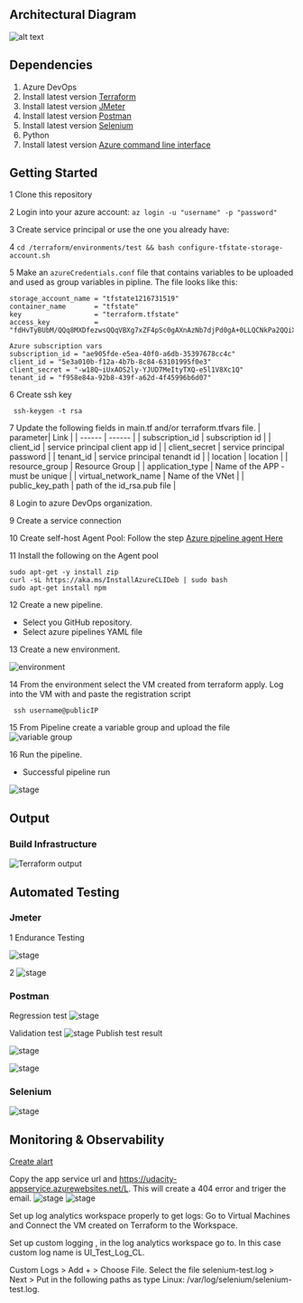 ## Architectural Diagram
![alt text](diagram.png)
## Dependencies
1. Azure DevOps
2. Install latest version [Terraform](https://www.terraform.io/downloads.html)
3. Install  latest version [JMeter](https://jmeter.apache.org/download_jmeter.cgi)
4. Install latest version [Postman](https://www.postman.com/downloads/)
5. Install latest version [Selenium](https://sites.google.com/a/chromium.org/chromedriver/getting-started)
6. Python
7. Install  latest version  [Azure command line interface](https://docs.microsoft.com/en-us/cli/azure/install-azure-cli?view=azure-cli-latest)

## Getting Started
1 Clone this repository

2 Login into your azure account: `az login -u "username" -p "password"`

3 Create service principal or use the one you already have:

4 `cd /terraform/environments/test && bash configure-tfstate-storage-account.sh`

5 Make an `azureCredentials.conf` file that contains variables to be uploaded and used as group variables in pipline.
 The file looks like this:
  ```
  storage_account_name = "tfstate1216731519"
  container_name       = "tfstate"
  key                  = "terraform.tfstate"
  access_key           = "fdHvTyBUbM/QQq8MXDfezwsQQqVBXg7xZF4pSc0gAXnAzNb7djPd0gA+0LLQCNkPa2QQiXBlnkzB+ASt9z9jnQ=="

Azure subscription vars
subscription_id = "ae905fde-e5ea-40f0-a6db-35397678cc4c"
client_id = "5e3a010b-f12a-4b7b-8c84-63101995f0e3"
client_secret = "-w18Q~iUxAOS2ly-YJUD7MeItyTXQ-e5l1V8Xc1Q"
tenant_id = "f958e84a-92b8-439f-a62d-4f45996b6d07"
```
6 Create ssh key 
```
 ssh-keygen -t rsa 
```
7 Update the following fields in main.tf and/or terraform.tfvars file.
| parameter| Link |
| ------ | ------ |
| subscription_id | subscription id |
| client_id | service principal client app id |
| client_secret | service principal password |
| tenant_id | service principal tenandt id |
| location | location |
| resource_group | Resource Group |
| application_type | Name of the APP - must be unique |
| virtual_network_name | Name of the VNet |
| public_key_path | path of the id_rsa.pub file |

8 Login to azure DevOps organization.

9 Create a service connection

10 Create self-host Agent Pool: Follow the step [Azure pipeline agent Here](https://github.com/dawitanelay/Azure-Devops-Building-CI-CD-Pipeline/blob/aa7ac4b8b6053b2aa1bf9788b6945877473d85b7/Azure%20Pipeline%20Agent.pdf)

11 Install the following on the Agent pool 
```
sudo apt-get -y install zip 
curl -sL https://aka.ms/InstallAzureCLIDeb | sudo bash 
sudo apt-get install npm 
```
12 Create a new pipeline.
  - Select you GitHub repository.
  - Select azure pipelines YAML file
  
13 Create a new environment.

![environment](Screenshot/envorment.png)

14 From the environment select the VM created from terraform apply. Log into the VM with and paste the registration script
```
 ssh username@publicIP 
 ```
15 From Pipeline create a variable group and upload the file 
![ variable group ](Screenshot/conf.png)

16 Run the pipeline.
 - Successful pipeline run
 
 ![ stage ](Screenshot/stage.png)
## Output
### Build Infrastructure
![Terraform output](https://github.com/dawitanelay/Ensuring-Quality-Releases/blob/7b7abead099511d3e8b895bcbff20e029989a281/Screenshot/Terraform%20Task.png)

## Automated Testing
### Jmeter
1 Endurance Testing 

![ stage ](Screenshot/endurance-test.png)

2 ![ stage ](Screenshot/strees-test.png)
###  Postman
Regression test
 ![ stage ](Screenshot/regression-tests.png)
 
Validation test
![ stage ](Screenshot/validation-test.png)
Publish test result

![ stage ](Screenshot/postman-regression.png)

![ stage ](Screenshot/postman-validation.png)
### Selenium
![ stage ](Screenshot/UI-test.png)

## Monitoring & Observability
[Create alart ](https://learn.microsoft.com/en-us/azure/azure-monitor/alerts/alerts-create-new-alert-rule?tabs=metric)

Copy the app service url and https://udacity-appservice.azurewebsites.net/L. This will create a 404 error and triger the email.
![ stage ](Screenshot/email.png)
![ stage ](Screenshot/email2.png)

Set up log analytics workspace properly to get logs: Go to Virtual Machines and Connect the VM created on Terraform to the Workspace.

Set up custom logging , in the log analytics workspace go to. In this case custom log name is UI_Test_Log_CL.

Custom Logs > Add + > Choose File. Select the file selenium-test.log > Next > Put in the following paths as type Linux: /var/log/selenium/selenium-test.log.

